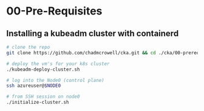 # 00-Pre-Requisites

## Installing a kubeadm cluster with containerd

```bash
# clone the repo
git clone https://github.com/chadmcrowell/cka.git && cd ./cka/00-prerequisites

# deploy the vm's for your k8s cluster
./kubeadm-deploy-cluster.sh

# log into the Node0 (control plane)
ssh azureuser@$NODE0

# from SSH session on node0
./initialize-cluster.sh



```

